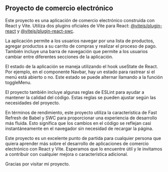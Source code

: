 ## Proyecto de comercio electrónico

Este proyecto es una aplicación de comercio electrónico construida con React y Vite. Utiliza dos plugins oficiales de Vite para React: [@vitejs/plugin-react](https://github.com/vitejs/vite-plugin-react/blob/main/packages/plugin-react/README.md) y [@vitejs/plugin-react-swc](https://github.com/vitejs/vite-plugin-react-swc).

La aplicación permite a los usuarios navegar por una lista de productos, agregar productos a su carrito de compras y realizar el proceso de pago. También incluye una barra de navegación que permite a los usuarios cambiar entre diferentes secciones de la aplicación.

El estado de la aplicación se maneja utilizando el hook useState de React. Por ejemplo, en el componente Navbar, hay un estado para rastrear si el menú está abierto o no. Este estado se puede alternar llamando a la función toggleMenu.

El proyecto también incluye algunas reglas de ESLint para ayudar a mantener la calidad del código. Estas reglas se pueden ajustar según las necesidades del proyecto.

En términos de rendimiento, este proyecto utiliza la característica de Fast Refresh de Babel y SWC para proporcionar una experiencia de desarrollo más fluida. Esto significa que los cambios en el código se reflejan casi instantáneamente en el navegador sin necesidad de recargar la página.

Este proyecto es un excelente punto de partida para cualquier persona que quiera aprender más sobre el desarrollo de aplicaciones de comercio electrónico con React y Vite. Esperamos que lo encuentre útil y le invitamos a contribuir con cualquier mejora o característica adicional.

Gracias por visitar mi proyecto. 







